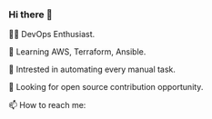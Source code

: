 ### Hi there 👋

👨‍💻 DevOps Enthusiast.

🌱 Learning AWS, Terraform, Ansible.

🤖 Intrested in automating every manual task.

🤝 Looking for open source contribution opportunity.

📫 How to reach me:




<!--
**ritheshg06/ritheshg06** is a ✨ _special_ ✨ repository because its `README.md` (this file) appears on your GitHub profile.

Here are some ideas to get you started:

- 🔭 I’m currently working on ...
- 🌱 I’m currently learning ...
- 👯 I’m looking to collaborate on ...
- 🤔 I’m looking for help with ...
- 💬 Ask me about ...
- 📫 How to reach me: ...
- 😄 Pronouns: ...
- ⚡ Fun fact: ...
-->
